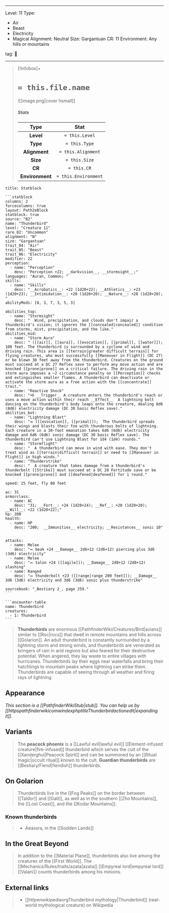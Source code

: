 
---


Level: 11
Type:
- Air
- Beast
- Electricity
- Magical
Alignment: Neutral
Size: Gargantuan
CR: 11
Environment: Any hills or mountains


tag: 👹

---

> [!infobox]+
> #  `= this.file.name`
> ![[image.png|cover hsmall]]
> ##### Stats
> Type | Stat |
> :---:|:---:|
> **Level** | `= this.Level` |
> **Type** | `= this.Type` |
> **Alignment** | `= this.Alignment` |
> **Size** | `= this.Size` |
> **CR** | `= this.CR` |
> **Environment** | `= this.Environment` |




````ad-info
title: Statblock

```statblock
columns: 2
forcecolumns: true
layout: Path2eBlock
statblock: true
source: "B2"
name: "Thunderbird"
level: "Creature 11"
rare_02: "Uncommon"
alignment: "N"
size: "Gargantuan"
trait_04: "Air"
trait_05: "Beast"
trait_06: "Electricity"
modifier: 22
perception:
  - name: "Perception"
    desc: "Perception +22; __darkvision__, __stormsight__;"
languages: "Auran, Common; "
skills:
  - name: "Skills"
    desc: "__Acrobatics__: +22 (1d20+22); __Athletics__: +23 (1d20+23); __Intimidation__: +20 (1d20+20); __Nature__: +20 (1d20+20); "
abilityMods: [8, 3, 7, 3, 5, 3]

abilities_top:
  - name: "Stormsight"
    desc: "  Wind, precipitation, and clouds don't impair a thunderbird's vision; it ignores the [[concealed|concealed]] condition from storms, mist, precipitation, and the like."
abilities_mid:
  - name: "Storm Aura"
    desc: " ([[air]], [[aura]], [[evocation]], [[primal]], [[water]]);  100 feet. The thunderbird is surrounded by a cyclone of wind and driving rain. This area is [[terrain|greater difficult terrain]] for flying creatures, who must successfully [[Maneuver in Flight]] (DC 27) or be blown 30 feet away from the thunderbird. Creatures on the ground must succeed at a DC 27 Reflex save to perform any move action and are knocked [[prone|prone]] on a critical failure. The driving rain in the storm aura imposes a –2 circumstance penalty on [[Perception]] checks and extinguishes smaller flames. A thunderbird can deactivate or activate the storm aura as a free action with the [[concentrate]] trait."
  - name: "Reactive Shock"
    desc: "⬲ __Trigger__ A creature enters the thunderbird's reach or uses a move action within their reach __Effect__  A lightning bolt dancing on the thunderbird's body leaps onto the creature, dealing 8d6 (8d6) electricity damage (DC 30 basic Reflex save)."
abilities_bot:
  - name: "Lightning Blast"
    desc: "⬺ ([[evocation]], [[primal]]);  The thunderbird spreads their wings and blasts their foe with thunderous bolts of lightning. Each creature in a 30-foot emanation takes 6d6 (6d6) electricity damage and 6d6 (6d6) sonic damage (DC 30 basic Reflex save). The thunderbird can't use Lightning Blast for 1d4 (1d4) rounds."
  - name: "Stormflight"
    desc: "  A thunderbird can move in wind with ease. They don't treat wind as [[terrain|difficult terrain]] or need to [[Maneuver in Flight]] in high winds."
  - name: "Thunderstrike"
    desc: "  A creature that takes damage from a thunderbird's thunderbolt [[Strike]] must succeed at a DC 28 Fortitude save or be knocked [[prone|prone]] and [[deafened|deafened]] for 1 round."

speed: 25 feet, fly 80 feet

ac: 31
armorclass:
  - name: AC
    desc: "31; __Fort__: +24 (1d20+24); __Ref__: +20 (1d20+20); __Will__: +22 (1d20+22);"
hp: 200
health:
  - name: HP
    desc: "200;  __Immunities__ electricity; __Resistances__ sonic 10"


attacks:
  - name: Melee
    desc: "⬻ beak +24 __Damage__ 2d6+12 (2d6+12) piercing plus 3d6 (3d6) electricity"
  - name: Melee
    desc: "⬻ talon +24 ([[agile]]); __Damage__ 2d8+12 (2d8+12) slashing"
  - name: Ranged
    desc: "⬻ thunderbolt +23 ([[range|range 200 feet]]); __Damage__ 3d6 (3d6) electricity and 3d6 (3d6) sonic plus thunderstrike"

sourcebook: "_Bestiary 2_, page 259."
```

```encounter-table
name: Thunderbird
creatures:
  - 1: Thunderbird
```

````



> **Thunderbirds** are enormous [[PathfinderWiki/Creatures/Bird|avians]] similar to [[Roc|rocs]] that dwell in remote mountains and hills across [[Golarion]]. An adult thunderbird is constantly surrounded by a lightning storm and strong winds, and thunderbirds are venerated as bringers of rain in arid regions but also feared for their destructive potential. When angered, they lay waste to entire villages with hurricanes.
> Thunderbirds lay their eggs near waterfalls and bring their hatchlings to mountain peaks where lightning can strike them. Thunderbirds are capable of seeing through all weather and firing rays of lightning.



## Appearance



*This section is a [[PathfinderWikiStub|stub]]. You can help us by [[httpspathfinderwikicomwindexphptitleThunderbirdactionedit|expanding it]].*


## Variants

> The **peacock phoenix** is a [[Lawful evil|lawful evil]] [[Element-infused creature|fire-infused]] thunderbird which serves the cult of the [[Xanderghul|Peacock Spirit]] and can be summoned by an [[Ritual magic|occult ritual]] known to the cult.
> **Guardian thunderbirds** are [[Bestiary/Fiend|fiendish]] thunderbirds.


## On Golarion

> Thunderbirds live in the [[Fog Peaks]] on the border between [[Taldor]] and [[Galt]], as well as in the southern [[Zho Mountains]], the [[Lost Coast]], and the [[Kodar Mountains]].


### Known thunderbirds

> - Aeassra, in the [[Sodden Lands]]

## In the Great Beyond

> In addition to the [[Material Plane]], thunderbirds also live among the creatures of the [[First World]].
> The [[Mechanics/Rules/traits/azata|azata]] [[Empyreal lord|empyreal lord]] [[Valani]] counts thunderbirds among his minions.




## External links

> - [[httpenwikipediaorgThunderbird mythology|Thunderbird]] (real-world mythological creature) on Wikipedia






